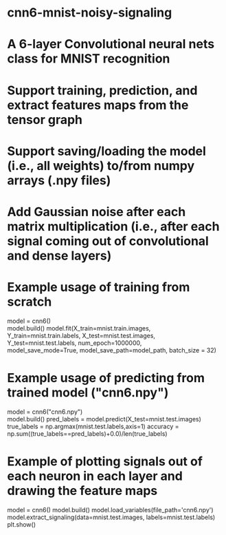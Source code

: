 # cnn6-mnist-noisy-signaling
# A 6-layer Convolutional neural nets class for MNIST recognition
# Support training, prediction, and extract features maps from the tensor graph
# Support saving/loading the model (i.e., all weights) to/from numpy arrays (.npy files)
# Add Gaussian noise after each matrix multiplication (i.e., after each signal coming out of convolutional and dense layers)
# Example usage of training from scratch
model = cnn6()  
model.build()
model.fit(X_train=mnist.train.images,
          Y_train=mnist.train.labels,
          X_test=mnist.test.images,
          Y_test=mnist.test.labels,
          num_epoch=1000000,    
          model_save_mode=True,
          model_save_path=model_path,
          batch_size = 32)
# Example usage of predicting from trained model ("cnn6.npy")
model = cnn6("cnn6.npy")  
model.build()
pred_labels = model.predict(X_test=mnist.test.images)
true_labels = np.argmax(mnist.test.labels,axis=1)
accuracy = np.sum((true_labels==pred_labels)+0.0)/len(true_labels)

# Example of plotting signals out of each neuron in each layer and drawing the feature maps
model = cnn6()
model.build()
model.load_variables(file_path='cnn6.npy')
model.extract_signaling(data=mnist.test.images, labels=mnist.test.labels)
plt.show()
